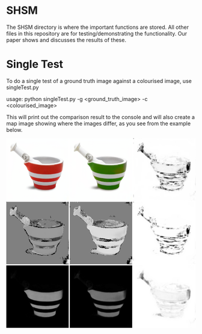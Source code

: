 # SHSM

The SHSM directory is where the important functions are stored.  All other
files in this repository are for testing/demonstrating the functionality.
Our paper shows and discusses the results of these.

# Single Test
To do a single test of a ground truth image against a colourised image, use
singleTest.py

usage: python singleTest.py -g <ground_truth_image> -c <colourised_image>

This will print out the comparison result to the console and will also create
a map image showing where the images differ, as you see from the example below.

<img src='./SSIM_SHSM_map.png' width=800>
